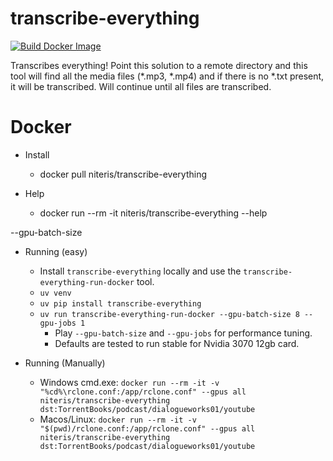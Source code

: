 # transcribe-everything

[![Build Docker Image](https://github.com/zackees/transcribe-everything/actions/workflows/build_docker_image.yml/badge.svg)](https://github.com/zackees/transcribe-everything/actions/workflows/build_docker_image.yml)

Transcribes everything! Point this solution to a remote directory and this tool will find all the media files (*.mp3, *.mp4) and if there is no *.txt present, it will be transcribed. Will continue until all files are transcribed.

# Docker
  * Install
    * docker pull niteris/transcribe-everything

  * Help
    * docker run --rm -it niteris/transcribe-everything --help

--gpu-batch-size

  * Running (easy)
    * Install `transcribe-everything` locally and use the `transcribe-everything-run-docker` tool.
    * `uv venv`
    * `uv pip install transcribe-everything`
    * `uv run transcribe-everything-run-docker --gpu-batch-size 8 --gpu-jobs 1`
      * Play `--gpu-batch-size` and `--gpu-jobs` for performance tuning.
      * Defaults are tested to run stable for Nvidia 3070 12gb card.

  * Running (Manually)
    * Windows cmd.exe: `docker run --rm -it -v "%cd%\rclone.conf:/app/rclone.conf" --gpus all niteris/transcribe-everything dst:TorrentBooks/podcast/dialogueworks01/youtube`
    * Macos/Linux: `docker run --rm -it -v "$(pwd)/rclone.conf:/app/rclone.conf" --gpus all niteris/transcribe-everything dst:TorrentBooks/podcast/dialogueworks01/youtube`
